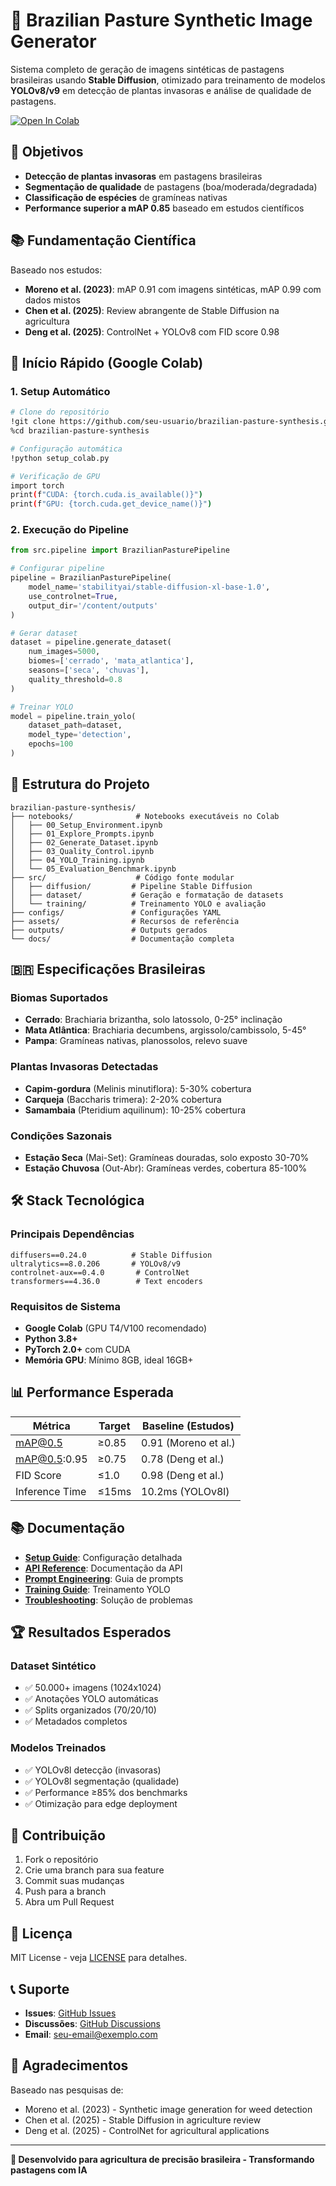 # 🌱 Brazilian Pasture Synthetic Image Generator

Sistema completo de geração de imagens sintéticas de pastagens brasileiras usando **Stable Diffusion**, otimizado para treinamento de modelos **YOLOv8/v9** em detecção de plantas invasoras e análise de qualidade de pastagens.

[![Open In Colab](https://colab.research.google.com/assets/colab-badge.svg)](https://colab.research.google.com/github/seu-usuario/brazilian-pasture-synthesis)

## 🎯 Objetivos

- **Detecção de plantas invasoras** em pastagens brasileiras
- **Segmentação de qualidade** de pastagens (boa/moderada/degradada) 
- **Classificação de espécies** de gramíneas nativas
- **Performance superior a mAP 0.85** baseado em estudos científicos

## 📚 Fundamentação Científica

Baseado nos estudos:
- **Moreno et al. (2023)**: mAP 0.91 com imagens sintéticas, mAP 0.99 com dados mistos
- **Chen et al. (2025)**: Review abrangente de Stable Diffusion na agricultura
- **Deng et al. (2025)**: ControlNet + YOLOv8 com FID score 0.98

## 🚀 Início Rápido (Google Colab)

### 1. Setup Automático
```bash
# Clone do repositório
!git clone https://github.com/seu-usuario/brazilian-pasture-synthesis.git
%cd brazilian-pasture-synthesis

# Configuração automática
!python setup_colab.py

# Verificação de GPU
import torch
print(f"CUDA: {torch.cuda.is_available()}")
print(f"GPU: {torch.cuda.get_device_name()}")
```

### 2. Execução do Pipeline
```python
from src.pipeline import BrazilianPasturePipeline

# Configurar pipeline
pipeline = BrazilianPasturePipeline(
    model_name='stabilityai/stable-diffusion-xl-base-1.0',
    use_controlnet=True,
    output_dir='/content/outputs'
)

# Gerar dataset
dataset = pipeline.generate_dataset(
    num_images=5000,
    biomes=['cerrado', 'mata_atlantica'],
    seasons=['seca', 'chuvas'],
    quality_threshold=0.8
)

# Treinar YOLO
model = pipeline.train_yolo(
    dataset_path=dataset,
    model_type='detection',
    epochs=100
)
```

## 📁 Estrutura do Projeto

```
brazilian-pasture-synthesis/
├── notebooks/              # Notebooks executáveis no Colab
│   ├── 00_Setup_Environment.ipynb
│   ├── 01_Explore_Prompts.ipynb
│   ├── 02_Generate_Dataset.ipynb
│   ├── 03_Quality_Control.ipynb
│   ├── 04_YOLO_Training.ipynb
│   └── 05_Evaluation_Benchmark.ipynb
├── src/                    # Código fonte modular
│   ├── diffusion/         # Pipeline Stable Diffusion
│   ├── dataset/           # Geração e formatação de datasets
│   └── training/          # Treinamento YOLO e avaliação
├── configs/               # Configurações YAML
├── assets/                # Recursos de referência
├── outputs/               # Outputs gerados
└── docs/                  # Documentação completa
```

## 🇧🇷 Especificações Brasileiras

### Biomas Suportados
- **Cerrado**: Brachiaria brizantha, solo latossolo, 0-25° inclinação
- **Mata Atlântica**: Brachiaria decumbens, argissolo/cambissolo, 5-45°
- **Pampa**: Gramíneas nativas, planossolos, relevo suave

### Plantas Invasoras Detectadas
- **Capim-gordura** (Melinis minutiflora): 5-30% cobertura
- **Carqueja** (Baccharis trimera): 2-20% cobertura  
- **Samambaia** (Pteridium aquilinum): 10-25% cobertura

### Condições Sazonais
- **Estação Seca** (Mai-Set): Gramíneas douradas, solo exposto 30-70%
- **Estação Chuvosa** (Out-Abr): Gramíneas verdes, cobertura 85-100%

## 🛠️ Stack Tecnológica

### Principais Dependências
```
diffusers==0.24.0          # Stable Diffusion
ultralytics==8.0.206       # YOLOv8/v9
controlnet-aux==0.4.0       # ControlNet
transformers==4.36.0        # Text encoders
```

### Requisitos de Sistema
- **Google Colab** (GPU T4/V100 recomendado)
- **Python 3.8+**
- **PyTorch 2.0+** com CUDA
- **Memória GPU**: Mínimo 8GB, ideal 16GB+

## 📊 Performance Esperada

| Métrica | Target | Baseline (Estudos) |
|---------|--------|-------------------|
| mAP@0.5 | ≥0.85 | 0.91 (Moreno et al.) |
| mAP@0.5:0.95 | ≥0.75 | 0.78 (Deng et al.) |
| FID Score | ≤1.0 | 0.98 (Deng et al.) |
| Inference Time | ≤15ms | 10.2ms (YOLOv8l) |

## 📚 Documentação

- **[Setup Guide](docs/setup.md)**: Configuração detalhada
- **[API Reference](docs/api.md)**: Documentação da API
- **[Prompt Engineering](docs/prompts.md)**: Guia de prompts
- **[Training Guide](docs/training.md)**: Treinamento YOLO
- **[Troubleshooting](docs/troubleshooting.md)**: Solução de problemas

## 🏆 Resultados Esperados

### Dataset Sintético
- ✅ 50.000+ imagens (1024x1024)
- ✅ Anotações YOLO automáticas
- ✅ Splits organizados (70/20/10)
- ✅ Metadados completos

### Modelos Treinados
- ✅ YOLOv8l detecção (invasoras)
- ✅ YOLOv8l segmentação (qualidade)
- ✅ Performance ≥85% dos benchmarks
- ✅ Otimização para edge deployment

## 🤝 Contribuição

1. Fork o repositório
2. Crie uma branch para sua feature
3. Commit suas mudanças
4. Push para a branch
5. Abra um Pull Request

## 📝 Licença

MIT License - veja [LICENSE](LICENSE) para detalhes.

## 📞 Suporte

- **Issues**: [GitHub Issues](https://github.com/seu-usuario/brazilian-pasture-synthesis/issues)
- **Discussões**: [GitHub Discussions](https://github.com/seu-usuario/brazilian-pasture-synthesis/discussions)
- **Email**: [seu-email@exemplo.com](mailto:seu-email@exemplo.com)

## 🙏 Agradecimentos

Baseado nas pesquisas de:
- Moreno et al. (2023) - Synthetic image generation for weed detection
- Chen et al. (2025) - Stable Diffusion in agriculture review
- Deng et al. (2025) - ControlNet for agricultural applications

---

**🌱 Desenvolvido para agricultura de precisão brasileira - Transformando pastagens com IA**